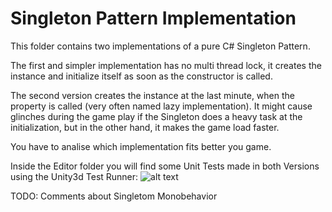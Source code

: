 # Singleton Pattern Implementation

This folder contains two implementations of a pure C# Singleton Pattern. 

The first and simpler implementation has no multi thread lock, it creates the instance and initialize itself as soon as the constructor is called.

The second version creates the instance at the last minute, when the property is called (very often named lazy implementation). It might cause glinches during the game play if the Singleton does a heavy task at the initialization, but in the other hand, it makes the game load faster. 

You have to analise which implementation fits better you game.

Inside the Editor folder you will find some Unit Tests made in both Versions using the Unity3d Test Runner:
![alt text](https://github.com/ycarowr/Tools/blob/master/Patterns/Singleton/Images/singleton%20test.GIF)

TODO: Comments about Singletom Monobehavior
